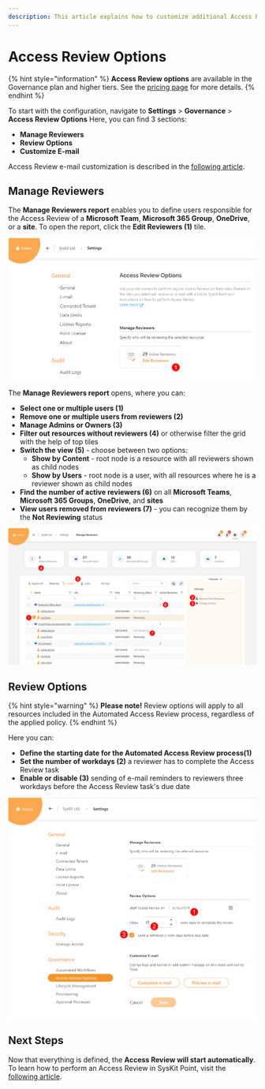 ```yaml
---
description: This article explains how to customize additional Access Review options applied to all Access Review policies.
---
```


# Access Review Options

{% hint style="information" %}
**Access Review options** are available in the Governance plan and higher tiers. See the [pricing page](https://www.syskit.com/products/point/pricing/) for more details.
{% endhint %}

To start with the configuration, navigate to **Settings** > **Governance** > **Access Review Options**
Here, you can find 3 sections:
* **Manage Reviewers**
* **Review Options**
* **Customize E-mail**

Access Review e-mail customization is described in the [following article](../../configuration/customize-emails.md#access-review-settings).

## Manage Reviewers

The **Manage Reviewers report** enables you to define users responsible for the Access Review of a **Microsoft Team**, **Microsoft 365 Group**, **OneDrive**, or a **site**. To open the report, click the **Edit Reviewers (1)** tile.

![Access Review Options - Edit Reviewers](../../.gitbook/assets/access-review-options_edit-reviewers.png)

The **Manage Reviewers report** opens, where you can:

* **Select one or multiple users \(1\)**
* **Remove one or multiple users from reviewers \(2\)**
* **Manage Admins or Owners \(3\)**
* **Filter out resources without reviewers \(4\)** or otherwise filter the grid with the help of top tiles
* **Switch the view \(5\)** - choose between two options:
  * **Show by Content** - root node is a resource with all reviewers shown as child nodes
  * **Show by Users** - root node is a user, with all resources where he is a reviewer shown as child nodes
* **Find the number of active reviewers \(6\)** on all **Microsoft Teams**, **Microsoft 365 Groups**, **OneDrive**, and **sites**
* **View users removed from reviewers \(7\)** - you can recognize them by the **Not Reviewing** status

![Automated Access Review Setup - Manage Reviewers](../../.gitbook/assets/access-review-options_manage-reviewers.png)

## Review Options

{% hint style="warning" %}
**Please note!** Review options will apply to all resources included in the Automated Access Review process, regardless of the applied policy.
{% endhint %}

Here you can:

* **Define the starting date for the Automated Access Review process\(1\)**
* **Set the number of workdays \(2\)** a reviewer has to complete the Access Review task
* **Enable or disable \(3\)** sending of e-mail reminders to reviewers three workdays before the Access Review task's due date

![Automated Access Review Setup - Review Options](../../.gitbook/assets/access-review-options_review-options.png)

## Next Steps

Now that everything is defined, the **Access Review will start automatically**. 
To learn how to perform an Access Review in SysKit Point, visit the [following article](../../point-collaborators/access-review.md).

